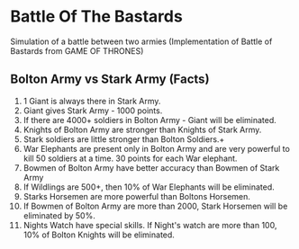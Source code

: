 # Battle Of The Bastards
Simulation of a battle between two armies (Implementation of Battle of Bastards from GAME OF THRONES)

Bolton Army vs Stark Army (Facts)
---------------------------------

1. 1 Giant is always there in Stark Army.
2. Giant gives Stark Army - 1000 points.
3. If there are 4000+ soldiers in Bolton Army - Giant will be eliminated.
4. Knights of Bolton Army are stronger than Knights of Stark Army.
5. Stark soldiers are little stronger than Bolton Soldiers.+
6. War Elephants are present only in Bolton Army and are very powerful to kill 50 soldiers at a time. 30 points for
each War elephant.
7. Bowmen of Bolton Army have better accuracy than Bowmen of Stark Army
8. If Wildlings are 500+, then 10% of War Elephants will be eliminated.
9. Starks Horsemen are more powerful than Boltons Horsemen.
10. If Bowmen of Bolton Army are more than 2000, Stark Horsemen will be eliminated by 50%.
11. Nights Watch have special skills. If Night's watch are more than 100, 10% of Bolton Knights will be eliminated.